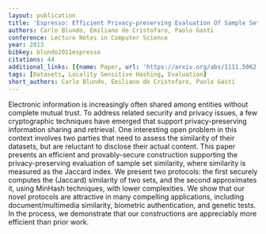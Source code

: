 ```yaml
---
layout: publication
title: 'Espresso: Efficient Privacy-preserving Evaluation Of Sample Set Similarity'
authors: Carlo Blundo, Emiliano de Cristofaro, Paolo Gasti
conference: Lecture Notes in Computer Science
year: 2013
bibkey: blundo2011espresso
citations: 44
additional_links: [{name: Paper, url: 'https://arxiv.org/abs/1111.5062'}]
tags: [Datasets, Locality Sensitive Hashing, Evaluation]
short_authors: Carlo Blundo, Emiliano de Cristofaro, Paolo Gasti
---
```

Electronic information is increasingly often shared among entities without
complete mutual trust. To address related security and privacy issues, a few
cryptographic techniques have emerged that support privacy-preserving
information sharing and retrieval. One interesting open problem in this context
involves two parties that need to assess the similarity of their datasets, but
are reluctant to disclose their actual content. This paper presents an
efficient and provably-secure construction supporting the privacy-preserving
evaluation of sample set similarity, where similarity is measured as the
Jaccard index. We present two protocols: the first securely computes the
(Jaccard) similarity of two sets, and the second approximates it, using MinHash
techniques, with lower complexities. We show that our novel protocols are
attractive in many compelling applications, including document/multimedia
similarity, biometric authentication, and genetic tests. In the process, we
demonstrate that our constructions are appreciably more efficient than prior
work.